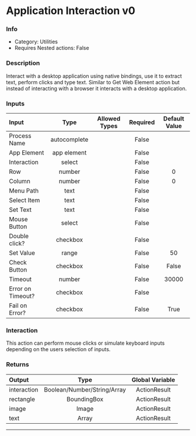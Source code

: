 # Application Interaction v0

### Info

- Category: Utilities
- Requires Nested actions: False


### Description
Interact with a desktop application using native bindings, use it to extract text, perform clicks and type text. Similar to Get Web Element action but instead of interacting with a browser it interacts with a desktop application.


### Inputs

| Input | Type | Allowed Types | Required |  Default Value |
| :--- | :---: | :---: | :---: | :---: |
| Process Name | autocomplete |  | False |  |
| App Element | app element |  | False |  |
| Interaction | select |  | False |  |
| Row | number |  | False | 0 |
| Column | number |  | False | 0 |
| Menu Path | text |  | False |  |
| Select Item | text |  | False |  |
| Set Text | text |  | False |  |
| Mouse Button | select |  | False |  |
| Double click? | checkbox |  | False |  |
| Set Value | range |  | False | 50 |
| Check Button | checkbox |  | False | False |
| Timeout | number |  | False | 30000 |
| Error on Timeout? | checkbox |  | False |  |
| Fail on Error? | checkbox |  | False | True |


### Interaction
This action can perform mouse clicks or simulate keyboard inputs depending on the users selection of inputs.

### Returns

| Output | Type | Global Variable |
| :--- | :---: | :---: |
| interaction | Boolean/Number/String/Array | ActionResult |
| rectangle | BoundingBox | ActionResult |
| image | Image | ActionResult |
| text | Array | ActionResult |

---